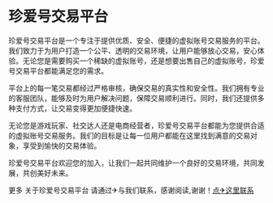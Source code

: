 # 珍爱号交易平台

珍爱号交易平台是一个专注于提供优质、安全、便捷的虚拟账号交易服务的平台。我们致力于为用户打造一个公平、透明的交易环境，让用户能够放心交易，安心体验。无论您是需要购买一个稀缺的虚拟账号，还是想要出售自己的虚拟账号，珍爱号交易平台都能满足您的需求。

平台上的每一笔交易都经过严格审核，确保交易的真实性和安全性。我们拥有专业的客服团队，能够及时为用户解决问题，保障交易顺利进行。同时，我们还提供多种支付方式，让交易变得更加便捷快速。

无论您是游戏玩家、社交达人还是电商经营者，珍爱号交易平台都能为您提供合适的虚拟账号交易服务。我们的目标是让每一位用户都能在这里找到满意的交易对象，享受到愉快的交易体验。

珍爱号交易平台欢迎您的加入，让我们一起共同维护一个良好的交易环境，共同发展，共创美好未来。

更多 关于珍爱号交易平台 请通过✈与我们联系，感谢阅读,谢谢！[点✈这里联系](https://acc.k02.cc)